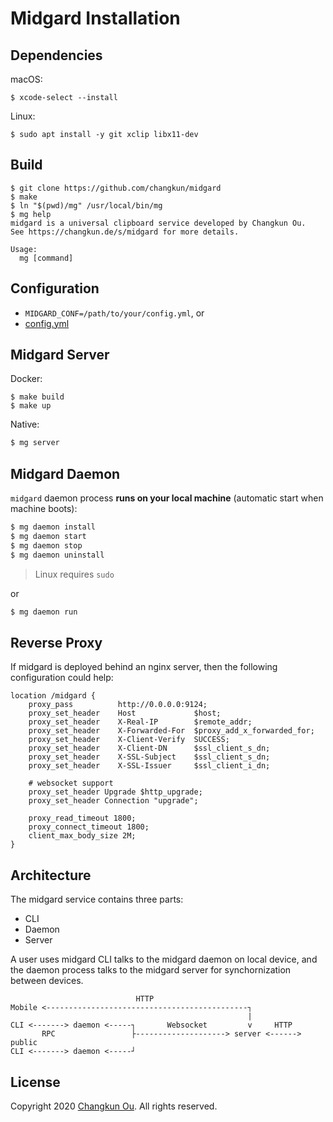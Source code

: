 # Midgard Installation
## Dependencies

macOS:

```
$ xcode-select --install
```

Linux:

```
$ sudo apt install -y git xclip libx11-dev
```

## Build

```
$ git clone https://github.com/changkun/midgard
$ make
$ ln "$(pwd)/mg" /usr/local/bin/mg
$ mg help
midgard is a universal clipboard service developed by Changkun Ou.
See https://changkun.de/s/midgard for more details.

Usage:
  mg [command]
```

## Configuration

- `MIDGARD_CONF=/path/to/your/config.yml`, or
- [config.yml](../config.yml)

## Midgard Server

Docker:

```
$ make build
$ make up
```

Native:

```sh
$ mg server
```

## Midgard Daemon

`midgard` daemon process **runs on your local machine**
(automatic start when machine boots):

```sh
$ mg daemon install
$ mg daemon start
$ mg daemon stop
$ mg daemon uninstall
```

> Linux requires `sudo`

or

```sh
$ mg daemon run
```

## Reverse Proxy

If midgard is deployed behind an nginx server, then the following
configuration could help:

```
location /midgard {
    proxy_pass          http://0.0.0.0:9124;
    proxy_set_header    Host             $host;
    proxy_set_header    X-Real-IP        $remote_addr;
    proxy_set_header    X-Forwarded-For  $proxy_add_x_forwarded_for;
    proxy_set_header    X-Client-Verify  SUCCESS;
    proxy_set_header    X-Client-DN      $ssl_client_s_dn;
    proxy_set_header    X-SSL-Subject    $ssl_client_s_dn;
    proxy_set_header    X-SSL-Issuer     $ssl_client_i_dn;

    # websocket support
    proxy_set_header Upgrade $http_upgrade;
    proxy_set_header Connection "upgrade";

    proxy_read_timeout 1800;
    proxy_connect_timeout 1800;
    client_max_body_size 2M;
}
```

## Architecture

The midgard service contains three parts:

- CLI
- Daemon
- Server

A user uses midgard CLI talks to the midgard daemon on local device,
and the daemon process talks to the midgard server for synchornization
between devices.

```
                            HTTP
Mobile <---------------------------------------------┐
                                                     |
CLI <-------> daemon <-----┐       Websocket         v     HTTP
       RPC                 ├--------------------> server <------> public
CLI <-------> daemon <-----┘
```

## License

Copyright 2020 [Changkun Ou](https://changkun.de). All rights reserved.